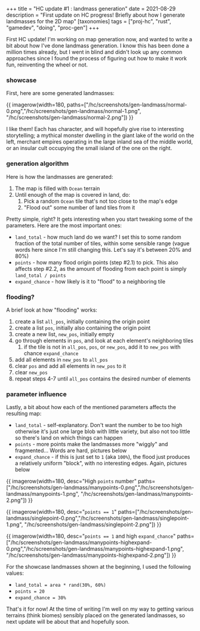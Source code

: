 +++
title = "HC update #1 : landmass generation"
date = 2021-08-29
description = "First update on HC progress! Briefly about how I generate landmasses for the 2D map"
[taxonomies]
tags = ["proj-hc", "rust", "gamedev", "doing", "proc-gen"]
+++

First HC update! I'm working on map generation now, and wanted to write a bit about how I've done landmass generation. I know this has been done a million times already, but I went in blind and didn't look up any common approaches since I found the process of figuring out how to make it work fun, reinventing the wheel or not.

### showcase

First, here are some generated landmasses:

{{ imagerow(width=180, paths=["/hc/screenshots/gen-landmass/normal-0.png","/hc/screenshots/gen-landmass/normal-1.png", "/hc/screenshots/gen-landmass/normal-2.png"]) }}

I like them! Each has character, and will hopefully give rise to interesting storytelling; a mythical monster dwelling in the giant lake of the world on the left, merchant empires operating in the large inland sea of the middle world, or an insular cult occupying the small island of the one on the right.

### generation algorithm

Here is how the landmasses are generated:

1. The map is filled with `Ocean` terrain
2. Until enough of the map is covered in land, do:
    1. Pick a random `Ocean` tile that's not too close to the map's edge
    2. "Flood out" some number of land tiles from it

Pretty simple, right? It gets interesting when you start tweaking some of the parameters. Here are the most important ones:

- `land_total` - how much land do we want? I set this to some random fraction of the total number of tiles, within some sensible range (vague words here since I'm still changing this. Let's say it's between 20% and 80%)
- `points` - how many flood origin points (step #2.1) to pick. This also affects step #2.2, as the amount of flooding from each point is simply `land_total / points`
- `expand_chance` - how likely is it to "flood" to a neighboring tile

### flooding?

A brief look at how "flooding" works:

1. create a list `all_pos`, initially containing the origin point
2. create a list `pos`, initially also containing the origin point
3. create a new list, `new_pos`, initially empty
4. go through elements in `pos`, and look at each element's neighboring tiles
    1. if the tile is not in `all_pos`, `pos`, or `new_pos`, add it to `new_pos` with chance `expand_chance`
5. add all elements in `new_pos` to `all_pos`
6. clear `pos` and add all elements in `new_pos` to it
7. clear `new_pos`
8. repeat steps 4-7 until `all_pos` contains the desired number of elements

### parameter influence

Lastly, a bit about how each of the mentioned parameters affects the resulting map:

- `land_total` - self-explanatory. Don't want the number to be too high otherwise it's just one large blob with little variety, but also not too little so there's land on which things can happen
- `points` - more points make the landmasses more "wiggly" and fragmented... Words are hard, pictures below
- `expand_chance` - if this is just set to `1` (aka `100%`), the flood just produces a relatively uniform "block", with no interesting edges. Again, pictures below

{{ imagerow(width=180, desc="High `points` number" paths=["/hc/screenshots/gen-landmass/manypoints-0.png","/hc/screenshots/gen-landmass/manypoints-1.png", "/hc/screenshots/gen-landmass/manypoints-2.png"]) }}


{{ imagerow(width=180, desc="`points == 1`" paths=["/hc/screenshots/gen-landmass/singlepoint-0.png","/hc/screenshots/gen-landmass/singlepoint-1.png", "/hc/screenshots/gen-landmass/singlepoint-2.png"]) }}

{{ imagerow(width=180, desc="`points == 1` and high `expand_chance`" paths=["/hc/screenshots/gen-landmass/manypoints-highexpand-0.png","/hc/screenshots/gen-landmass/manypoints-highexpand-1.png", "/hc/screenshots/gen-landmass/manypoints-highexpand-2.png"]) }}

For the showcase landmasses shown at the beginning, I used the following values:

- `land_total = area * rand(30%, 60%)`
- `points = 20`
- `expand_chance = 30%`

That's it for now! At the time of writing I'm well on my way to getting various terrains (think biomes) sensibly placed on the generated landmasses, so next update will be about that and hopefully soon.

